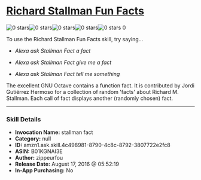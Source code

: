# [Richard Stallman Fun Facts](http://alexa.amazon.com/#skills/amzn1.ask.skill.4c498981-8790-4c8c-8792-3807722e2fc8)
![0 stars](../../images/ic_star_border_black_18dp_1x.png)![0 stars](../../images/ic_star_border_black_18dp_1x.png)![0 stars](../../images/ic_star_border_black_18dp_1x.png)![0 stars](../../images/ic_star_border_black_18dp_1x.png)![0 stars](../../images/ic_star_border_black_18dp_1x.png) 0

To use the Richard Stallman Fun Facts skill, try saying...

* *Alexa ask Stallman Fact a fact*

* *Alexa ask Stallman Fact give me a fact*

* *Alexa ask Stallman Fact tell me something*

The excellent GNU Octave contains a function fact. It is contributed by Jordi Gutiérrez Hermoso for a collection of random 'facts' about Richard M. Stallman. Each call of fact displays another (randomly chosen) fact.

***

### Skill Details

* **Invocation Name:** stallman fact
* **Category:** null
* **ID:** amzn1.ask.skill.4c498981-8790-4c8c-8792-3807722e2fc8
* **ASIN:** B01KGNAI3E
* **Author:** zippeurfou
* **Release Date:** August 17, 2016 @ 05:52:19
* **In-App Purchasing:** No
